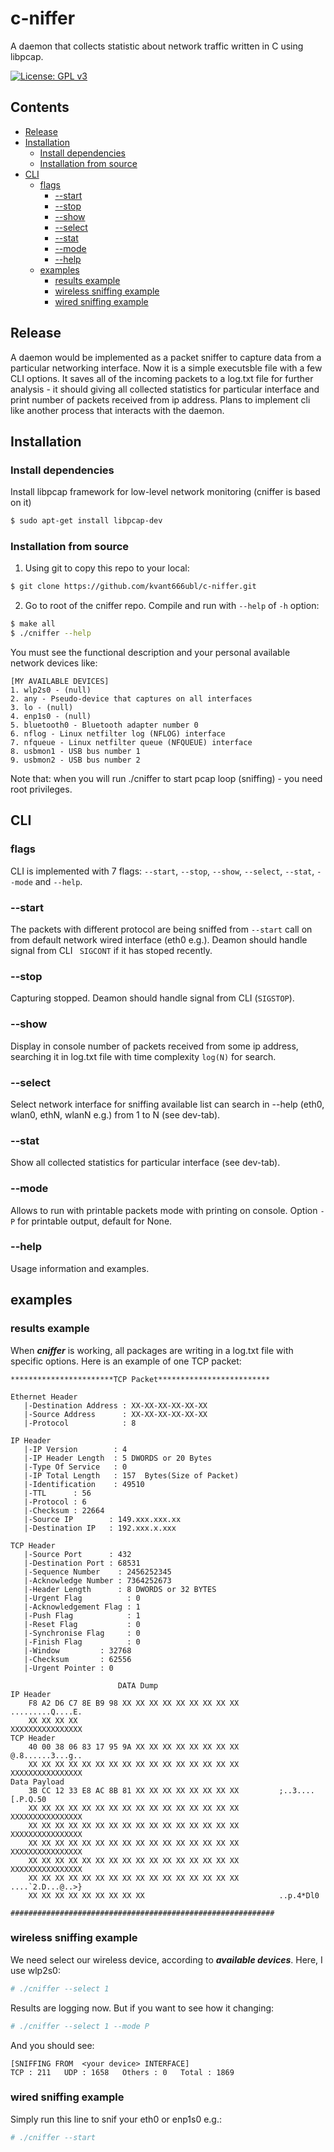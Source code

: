 # c-niffer
A daemon that collects statistic about network traffic written in C using libpcap.


[![License: GPL v3](https://img.shields.io/badge/License-GPLv3-blue.svg)](https://www.gnu.org/licenses/gpl-3.0)

## Contents
- [Release](#release)
- [Installation](#installation)
  * [Install dependencies](#install-dependencies)
  * [Installation from source](#installation-from-source)
- [CLI](#cli)
  * [flags](#flags)
      + [--start](#--start)
      + [--stop](#--stop)
      + [--show](#--show)
      + [--select](#--select)
      + [--stat](#--stat)
      + [--mode](#--mode)
      + [--help](#--help)
  * [examples](#examples)
    + [results example](#results-example)
    + [wireless sniffing example](#wireless-sniffing-example)
    + [wired sniffing example](#wired-sniffing-example)
  
## Release
A daemon would be implemented as a packet sniffer to capture data from a particular networking interface. Now it is a simple executsble file with a few CLI options. It saves all of the incoming packets to a log.txt file for further analysis - it should giving all collected statistics for particular interface and print number of packets received from ip address. Plans to implement cli like another process that interacts with the daemon.



## Installation
### Install dependencies
Install libpcap framework for low-level network monitoring (cniffer is based on it)
```sh
$ sudo apt-get install libpcap-dev
```

### Installation from source
1. Using git to copy this repo to your local:
```sh
$ git clone https://github.com/kvant666ubl/c-niffer.git
```
2. Go to root of the cniffer repo. Compile and run with ```--help``` of ```-h``` option:
```sh
$ make all
$ ./cniffer --help  
```
You must see the functional description and your personal available network devices like:
```
[MY AVAILABLE DEVICES]
1. wlp2s0 - (null)
2. any - Pseudo-device that captures on all interfaces
3. lo - (null)
4. enp1s0 - (null)
5. bluetooth0 - Bluetooth adapter number 0
6. nflog - Linux netfilter log (NFLOG) interface
7. nfqueue - Linux netfilter queue (NFQUEUE) interface
8. usbmon1 - USB bus number 1
9. usbmon2 - USB bus number 2
```
Note that: when you will run ./cniffer to start pcap loop (sniffing) - you need root privileges.



## CLI
### flags
CLI is implemented with 7 flags: ```--start```, ```--stop```, ```--show```, ```--select```, ```--stat```, ```--mode``` and ```--help```.
### --start 
The packets with different protocol are being sniffed from ```--start``` call on from default network wired interface (eth0 e.g.). Deamon should handle signal from CLI ``` SIGCONT``` if it has stoped recently. 
### --stop
Capturing stopped. Deamon should handle signal from CLI (```SIGSTOP```).
### --show
Display in console number of packets received from some ip address, searching it in log.txt file with time complexity ```log(N)``` for search.
### --select
Select network interface for sniffing available list can search in --help (eth0, wlan0, ethN, wlanN e.g.) from 1 to N (see dev-tab).
### --stat
Show all collected statistics for particular interface (see dev-tab).
### --mode
Allows to run with printable packets mode with printing on console. Option ```-P``` for printable output, default for None.
### --help
Usage information and examples.

## examples
### results example
When ***cniffer*** is working, all packages are writing in a log.txt file with specific options. 
Here is an example of one TCP packet:
```
***********************TCP Packet*************************

Ethernet Header
   |-Destination Address : XX-XX-XX-XX-XX-XX 
   |-Source Address      : XX-XX-XX-XX-XX-XX 
   |-Protocol            : 8 

IP Header
   |-IP Version        : 4
   |-IP Header Length  : 5 DWORDS or 20 Bytes
   |-Type Of Service   : 0
   |-IP Total Length   : 157  Bytes(Size of Packet)
   |-Identification    : 49510
   |-TTL      : 56
   |-Protocol : 6
   |-Checksum : 22664
   |-Source IP        : 149.xxx.xxx.xx
   |-Destination IP   : 192.xxx.x.xxx

TCP Header
   |-Source Port      : 432
   |-Destination Port : 68531
   |-Sequence Number    : 2456252345
   |-Acknowledge Number : 7364252673
   |-Header Length      : 8 DWORDS or 32 BYTES
   |-Urgent Flag          : 0
   |-Acknowledgement Flag : 1
   |-Push Flag            : 1
   |-Reset Flag           : 0
   |-Synchronise Flag     : 0
   |-Finish Flag          : 0
   |-Window         : 32768
   |-Checksum       : 62556
   |-Urgent Pointer : 0

                        DATA Dump                         
IP Header
    F8 A2 D6 C7 8E B9 98 XX XX XX XX XX XX XX XX XX         .........Q....E.
    XX XX XX XX                                             XXXXXXXXXXXXXXXX
TCP Header
    40 00 38 06 83 17 95 9A XX XX XX XX XX XX XX XX         @.8......3...g..
    XX XX XX XX XX XX XX XX XX XX XX XX XX XX XX XX         XXXXXXXXXXXXXXXX
Data Payload
    3B CC 12 33 E8 AC 8B 81 XX XX XX XX XX XX XX XX         ;..3....[.P.Q.50
    XX XX XX XX XX XX XX XX XX XX XX XX XX XX XX XX         XXXXXXXXXXXXXXXX
    XX XX XX XX XX XX XX XX XX XX XX XX XX XX XX XX         XXXXXXXXXXXXXXXX
    XX XX XX XX XX XX XX XX XX XX XX XX XX XX XX XX         XXXXXXXXXXXXXXXX
    XX XX XX XX XX XX XX XX XX XX XX XX XX XX XX XX         XXXXXXXXXXXXXXXX
    XX XX XX XX XX XX XX XX XX XX XX XX XX XX XX XX         ....`2.D...@..>}
    XX XX XX XX XX XX XX XX XX                              ..p.4*Dl0

###########################################################
```
### wireless sniffing example
We need select our wireless device, according to ***available devices***. Here, I use wlp2s0:
```sh
# ./cniffer --select 1
```
Results are logging now. But if you want to see how it changing:
```sh
# ./cniffer --select 1 --mode P  
```
And you should see:
```
[SNIFFING FROM  <your device> INTERFACE]
TCP : 211   UDP : 1658   Others : 0   Total : 1869
```

### wired sniffing example
Simply run this line to snif your eth0 or enp1s0 e.g.:
```sh
# ./cniffer --start 
```
